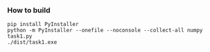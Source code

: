 ### How to build

```
pip install PyInstaller
python -m PyInstaller --onefile --noconsole --collect-all numpy task1.py
./dist/task1.exe
```
